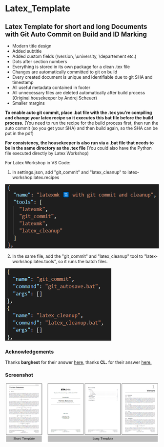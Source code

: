 # Latex_Template
## Latex Template for short and long Documents with Git Auto Commit on Build and ID Marking

* Modern title design
* Added subtitle
* Added custom fields (\version, \university, \departement etc.)
* Dots after section numbers
* Everything is stored in its own package for a clean .tex file
* Changes are automatically committed to git on build
* Every created document is unique and identifiable due to git SHA and timestamp
* All useful metadata contained in footer
* All unnecessary files are deleted automatically after build process [(Original housekeeper by Andrej Scheuer)](https://gitlab.com/Hoziax/latex/-/blob/c0d830c560070cc12519f67887c70b934c7d618d/latex_housekeeper.py)
* Smaller margins 

**To enable auto git commit, place .bat file with the .tex you're compiling and change your latex recipe so it executes this bat file before the build process.** 
(You need to run the recipe for the build process first, then run the auto commit (so you get your SHA) and then build again, so the SHA can be put in the pdf)

**For consistency, the housekeeper is also run via a .bat file that needs to be in the same directory as the .tex file**
(You could also have the Python file executed directly by Latex Workshop)

For Latex Workshop in VS Code:
1. In settings.json, add "git_commit" and "latex_cleanup" to latex-workshop.latex.recipes

![recipe](https://github.com/stgloorious/Latex_Template/blob/master/docs/recipe.png)

2. In the same file, add the "git_commit" and "latex_cleanup" tool to "latex-workshop.latex.tools", so it runs the batch files. 

![tool](https://github.com/stgloorious/Latex_Template/blob/master/docs/tools.png)

### Acknowledgements
Thanks **barghest** for their answer [here,](https://tex.stackexchange.com/questions/261341/using-texstudio-and-git-to-automatically-commit-using-the-current-date)
thanks **CL.** for their answer [here.](https://tex.stackexchange.com/questions/455396/how-to-include-the-current-git-commit-id-and-branch-in-my-document)

### Screenshot
![Screenshot](https://github.com/stgloorious/Latex_Template/blob/master/docs/screenshots.png)

